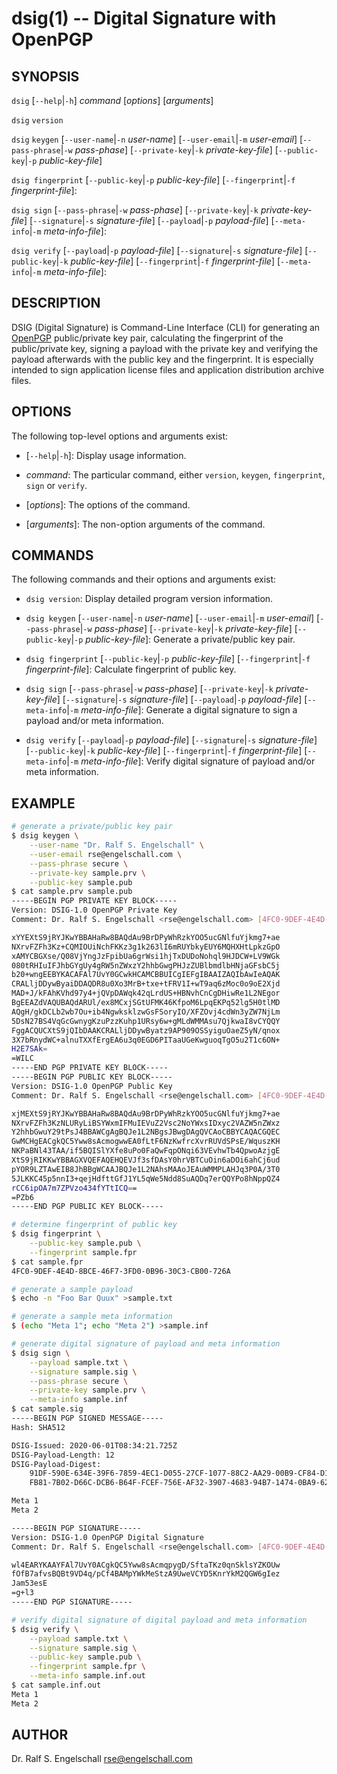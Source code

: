 
# dsig(1) -- Digital Signature with OpenPGP

## SYNOPSIS

`dsig`
\[`--help`|`-h`]
*command*
\[*options*\]
\[*arguments*\]

`dsig`
`version`

`dsig`
`keygen`
\[`--user-name`|`-n` *user-name*\]
\[`--user-email`|`-m` *user-email*\]
\[`--pass-phrase`|`-w` *pass-phase*\]
\[`--private-key`|`-k` *private-key-file*\]
\[`--public-key`|`-p` *public-key-file*\]

`dsig fingerprint`
\[`--public-key`|`-p` *public-key-file*\]
\[`--fingerprint`|`-f` *fingerprint-file*\]:

`dsig sign`
\[`--pass-phrase`|`-w` *pass-phase*\]
\[`--private-key`|`-k` *private-key-file*\]
\[`--signature`|`-s` *signature-file*\]
\[`--payload`|`-p` *payload-file*\]
\[`--meta-info`|`-m` *meta-info-file*\]:

`dsig verify`
\[`--payload`|`-p` *payload-file*\]
\[`--signature`|`-s` *signature-file*\]
\[`--public-key`|`-k` *public-key-file*\]
\[`--fingerprint`|`-f` *fingerprint-file*\]
\[`--meta-info`|`-m` *meta-info-file*\]:

## DESCRIPTION

DSIG (Digital Signature) is
Command-Line Interface (CLI) for generating an
[OpenPGP](https://www.ietf.org/rfc/rfc4880.txt) public/private key
pair, calculating the fingerprint of the public/private key, signing a
payload with the private key and verifying the payload afterwards with
the public key and the fingerprint. It is especially intended to sign
application license files and application distribution archive files.

## OPTIONS

The following top-level options and arguments exist:

- \[`--help`|`-h`\]:
  Display usage information.

- *command*:
  The particular command, either `version`, `keygen`, `fingerprint`, `sign` or `verify`.

- \[*options*\]:
  The options of the command.

- \[*arguments*\]:
  The non-option arguments of the command.

## COMMANDS

The following commands and their options and arguments exist:

- `dsig version`:
  Display detailed program version information.

- `dsig keygen`
  \[`--user-name`|`-n` *user-name*\]
  \[`--user-email`|`-m` *user-email*\]
  \[`--pass-phrase`|`-w` *pass-phase*\]
  \[`--private-key`|`-k` *private-key-file*\]
  \[`--public-key`|`-p` *public-key-file*\]:
  Generate a private/public key pair.

- `dsig fingerprint`
  \[`--public-key`|`-p` *public-key-file*\]
  \[`--fingerprint`|`-f` *fingerprint-file*\]:
  Calculate fingerprint of public key.

- `dsig sign`
  \[`--pass-phrase`|`-w` *pass-phase*\]
  \[`--private-key`|`-k` *private-key-file*\]
  \[`--signature`|`-s` *signature-file*\]
  \[`--payload`|`-p` *payload-file*\]
  \[`--meta-info`|`-m` *meta-info-file*\]:
  Generate a digital signature to sign a payload and/or meta information.

- `dsig verify`
  \[`--payload`|`-p` *payload-file*\]
  \[`--signature`|`-s` *signature-file*\]
  \[`--public-key`|`-k` *public-key-file*\]
  \[`--fingerprint`|`-f` *fingerprint-file*\]
  \[`--meta-info`|`-m` *meta-info-file*\]:
  Verify digital signature of payload and/or meta information.

## EXAMPLE

```sh
# generate a private/public key pair
$ dsig keygen \
    --user-name "Dr. Ralf S. Engelschall" \
    --user-email rse@engelschall.com \
    --pass-phrase secure \
    --private-key sample.prv \
    --public-key sample.pub
$ cat sample.prv sample.pub
-----BEGIN PGP PRIVATE KEY BLOCK-----
Version: DSIG-1.0 OpenPGP Private Key
Comment: Dr. Ralf S. Engelschall <rse@engelschall.com> [4FC0-9DEF-4E4D-8BCE-46F7-3FD0-0B96-30C3-CB00-726A]

xYYEXtS9jRYJKwYBBAHaRw8BAQdAu9BrDPyWhRzkYOO5ucGNlfuYjkmg7+ae
NXrvFZFh3Kz+CQMIOUiNchFKKz3g1k263lI6mRUYbkyEUY6MQHXHtLpkzGpO
xAMYCBGXse/Q08VjYngJzFpibUa6grWsi1hjTxDUDoNohql9HJDCW+LV9WGk
080tRHIuIFJhbGYgUy4gRW5nZWxzY2hhbGwgPHJzZUBlbmdlbHNjaGFsbC5j
b20+wngEEBYKACAFAl7UvY0GCwkHCAMCBBUICgIEFgIBAAIZAQIbAwIeAQAK
CRALljDDywByaiDDAQDR8u0Xo3MrB+txe+tFRV1I+wT9aq6zMoc0o9oE2Xjd
MAD+J/kFAhKVhd97y4+jQVpDAWqk42qLrdUS+HBNvhCnCgDHiwRe1L2NEgor
BgEEAZdVAQUBAQdARUl/ex8MCxjSGtUFMK46KfpoM6LpqEKPq52lg5H0tlMD
AQgH/gkDCLb2wb7Ou+ib4NgwksklzwGsFSoryIO/XFZOvj4cdWn3yZW7NjLm
5DsN27BS4VqGcGwnygKzuPzzKuhp1URsy6w+gMLdWMMAsu7QjkwaI8vCYQQY
FggACQUCXtS9jQIbDAAKCRALljDDywByatz9AP909OSSyiguOaeZ5yN/qnox
3X7bRnydWC+alnuTXXfErgEA6u3q0EGD6PITaaUGeKwguoqTgO5u2T1c6ON+
H2E7SAk=
=WILC
-----END PGP PRIVATE KEY BLOCK-----
-----BEGIN PGP PUBLIC KEY BLOCK-----
Version: DSIG-1.0 OpenPGP Public Key
Comment: Dr. Ralf S. Engelschall <rse@engelschall.com> [4FC0-9DEF-4E4D-8BCE-46F7-3FD0-0B96-30C3-CB00-726A]

xjMEXtS9jRYJKwYBBAHaRw8BAQdAu9BrDPyWhRzkYOO5ucGNlfuYjkmg7+ae
NXrvFZFh3KzNLURyLiBSYWxmIFMuIEVuZ2Vsc2NoYWxsIDxyc2VAZW5nZWxz
Y2hhbGwuY29tPsJ4BBAWCgAgBQJe1L2NBgsJBwgDAgQVCAoCBBYCAQACGQEC
GwMCHgEACgkQC5Yww8sAcmogwwEA0fLtF6NzKwfrcXvrRUVdSPsE/WquszKH
NKPaBNl43TAA/if5BQISlYXfe8uPo0FaQwFqpONqi63VEvhwTb4QpwoAzjgE
XtS9jRIKKwYBBAGXVQEFAQEHQEVJf3sfDAsY0hrVBTCuOin6aDOi6ahCj6ud
pYOR9LZTAwEIB8JhBBgWCAAJBQJe1L2NAhsMAAoJEAuWMMPLAHJq3P0A/3T0
5JLKKC45p5nnI3+qejHdfttGfJ1YL5qWe5Ndd8SuAQDq7erQQYPo8hNppQZ4
rCC6ipOA7m7ZPVzo434fYTtICQ==
=PZb6
-----END PGP PUBLIC KEY BLOCK-----
```

```sh
# determine fingerprint of public key
$ dsig fingerprint \
    --public-key sample.pub \
    --fingerprint sample.fpr
$ cat sample.fpr
4FC0-9DEF-4E4D-8BCE-46F7-3FD0-0B96-30C3-CB00-726A
```

```sh
# generate a sample payload
$ echo -n "Foo Bar Quux" >sample.txt
```

```sh
# generate a sample meta information
$ (echo "Meta 1"; echo "Meta 2") >sample.inf
```

```sh
# generate digital signature of payload and meta information
$ dsig sign \
    --payload sample.txt \
    --signature sample.sig \
    --pass-phrase secure \
    --private-key sample.prv \
    --meta-info sample.inf
$ cat sample.sig
-----BEGIN PGP SIGNED MESSAGE-----
Hash: SHA512

DSIG-Issued: 2020-06-01T08:34:21.725Z
DSIG-Payload-Length: 12
DSIG-Payload-Digest:
    91DF-590E-634E-39F6-7859-4EC1-D055-27CF-1077-88C2-AA29-00B9-CF84-D10E-BE83-3AEB
    FB81-7B02-D66C-DCB6-B64F-FCEF-756E-AF32-3907-4683-94B7-1474-0BA9-6222-048E-FEAC

Meta 1
Meta 2

-----BEGIN PGP SIGNATURE-----
Version: DSIG-1.0 OpenPGP Digital Signature
Comment: Dr. Ralf S. Engelschall <rse@engelschall.com> [4FC0-9DEF-4E4D-8BCE-46F7-3FD0-0B96-30C3-CB00-726A]

wl4EARYKAAYFAl7UvY0ACgkQC5Yww8sAcmqpygD/SftaTKz0qnSklsYZKOUw
fOfB7afvsBQBt9VD4q/pCf4BAMpYWkMeStzA9UweVCYD5KnrYkM2QGW6gIez
Jam53esE
=g+l3
-----END PGP SIGNATURE-----
```

```sh
# verify digital signature of digital payload and meta information
$ dsig verify \
    --payload sample.txt \
    --signature sample.sig \
    --public-key sample.pub \
    --fingerprint sample.fpr \
    --meta-info sample.inf.out
$ cat sample.inf.out
Meta 1
Meta 2
```

## AUTHOR

Dr. Ralf S. Engelschall <rse@engelschall.com>

